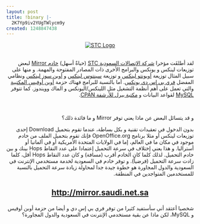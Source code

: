 ```yaml
---
layout: post
title: !binary |-
  2K7Yp9iv2YUgTWlycm9y
created: 1248847438
---
```

<div style="text-align: center;">
  <a href="http://mirror.saudi.net.sa"><img src="http://www.stc.com.sa/cws/images/en/logo.jpg" alt="STC Logo" /></a>
</div><br />
<p style="direction: rtl; text-align: right;">لقد أطلقَت مؤخرا <a href="http://www.stc.com.sa">شركة الإتصالات السعودية STC</a> (حياةٌ أسهل) <a href="http://mirror.saudi.net.sa">خادم Mirror</a> لبعض توزيعات لينكس و يونكس والبرامج الأخرى ذات المصادر المفتوحة والمهمة. و منها على سبيل المثال توزيعة <a href="http://www.ubuntu.com">أوبونتو لينكس</a> و توزيعة <a href="http://www.centos.org">سينتوس لينكس</a> و <a href="http://www.opensuse.org/en/">أوبن سوز لينكس</a> ونظامي المفضل <a href="http://www.freebsd.org">فري بي إس دي يونكس</a>. أما بالنسبة للبرامج فهناك حزمة <a href="http://www.openoffice.org">أوبن أوفيس المكتبية</a> والتي تعمل على أهم أنظمة التشغيل مثل اللينكس/اليونكس و الماك وويندوز. كما تتوفر <a href="http://dev.mysql.com/">MySQL</a> لقواعد البيانات و <a href="http://www.cpan.org">مكتبة بيرل للأرشفة CPAN</a>.</p>
<p style="direction: rtl; text-align: right;"><br /></p>
<p style="direction: rtl; text-align: right;">و قد يتسائل البعض عن ماذا يعني توفر Mirror و ما فائدة ذلك؟</p>
<p style="direction: rtl; text-align: right;">بدون الدخول في تعقيدات تقنية و بكل بساطة، عندما تقوم بتحميل Download إحدى توزيعات لينكس أو مثلا برنامج OpenOffice.org فإنك تقوم بتحميل الملف من خادم موجود في مكان ما في العالم، إما في الولايات المتحدة الأمريكية أو في ألمانيا أو أستراليا. و هذا يعني إختلاف في سرعة التحميل إعتمادا على عدد النقاط Hops بينك و بين خادم التحميل. لذلك كلما كان الخادم أقرب (مسافة) و كان عدد النقاط Hops أقل، كلما زادت سرعة التحميل (فرضياً). و توفر خادم في السعودية لخدمة مستخدمي الإنترنت في السعودية والدول المجاورة هو خطوة جيدة جدا لمحاولة زيادة سرعة التحميل بالنسبة للمستخدمين المتواجدين في المنطقة.</p>
<h2><p style="text-align: center;direction: rtl;"><a href="http://mirror.saudi.net.sa">http://mirror.saudi.net.sa</a></p></h2>
<p style="direction: rtl; text-align: right;">شخصيا أعتقد أني سأستفيد كثيرا من توفر فري بي إس دي و أيضا من حزمة أوبن أوفيس و MySQL، لكن ماذا عن بقية مستخدمي الإنترنت في السعودية والدول المجاورة؟</p>
